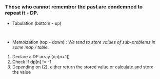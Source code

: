 ### Those who cannot remember the past are condemned to repeat it - DP.

- Tabulation (bottom - up)
<br> 

- Memoization (top - down) : <i>We tend to store values of sub-problems in some map / table</i>.
1. Declare a DP array (dp[n+1])
2. Check if dp[n] != -1
3. Depending on (2), either return the stored value or calculate and store the value
